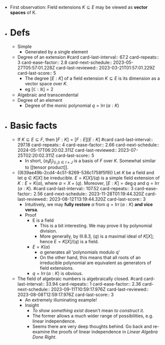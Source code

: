 - First observation: Field extensions $K \subseteq E$ may be viewed as **vector spaces** of K.
- # Defs
	- Simple
		- Generated by a single element
	- Degree of an extension #card
	  card-last-interval:: 67.2
	  card-repeats:: 3
	  card-ease-factor:: 2.8
	  card-next-schedule:: 2023-05-27T05:57:01.228Z
	  card-last-reviewed:: 2023-03-21T01:57:01.229Z
	  card-last-score:: 5
		- The degree $[E: K]$ of a field extension $K \subseteq E$ is its dimension as a vector space over $K$.
		- eg $[\mathbb C : \mathbb R]=2$
	- Algebraic and transcendental
	- Degree of an element
		- Degree of the monic polynomial $q=\operatorname{Irr}(\alpha: K)$
- # Basic facts
	- If $K \subseteq E \subseteq F$, then $[F: K]=[F: E][E: K]$ #card
	  card-last-interval:: 297.18
	  card-repeats:: 4
	  card-ease-factor:: 2.66
	  card-next-schedule:: 2024-05-17T06:20:02.311Z
	  card-last-reviewed:: 2023-07-25T02:20:02.311Z
	  card-last-score:: 5
		- In short, $\left(\alpha_i \beta_j\right)_{(i, j) \in I \times J}$ is a basis of $F$ over $K$. Somewhat similar to [[tensor product]].
	- ((639ae49b-2cd4-4c51-8269-536c1758f5f9)) Let $K$ be a field and let $q \in K[X]$ be irreducible. $E=K[X] /(q)$ is a simple field extension of $K: E=K(\alpha)$, where $\alpha=X+(q)$. Moreover, $[E: K]=\operatorname{deg} q$ and $q=\operatorname{Irr}(\alpha: K)$. #card
	  card-last-interval:: 107.52
	  card-repeats:: 3
	  card-ease-factor:: 2.56
	  card-next-schedule:: 2023-11-28T01:19:44.320Z
	  card-last-reviewed:: 2023-08-12T13:19:44.320Z
	  card-last-score:: 3
		- Intuitively, we may **fully restore** $\alpha$ from $q=\operatorname{Irr}(\alpha: K)$ **and vice versa**.
		- Proof
			- E is a field
				- This is a bit interesting. We may prove it by polynomial division.
				- More generally, by III.8.3, $(q)$ is a maximal ideal of $K[X]$; hence $E=K[X] /(q)$ is a field.
			- $E=K(\alpha)$
				- $\alpha$ generates all 'polynomials modulo q'
				- On the other hand, this means that all roots of an irreducible polynomial are equivalent as generators of field extensions.
			- $q=\operatorname{Irr}(\alpha: K)$ is obvious.
	- The field of algebraic numbers is algebraically closed. #card
	  card-last-interval:: 33.94
	  card-repeats:: 1
	  card-ease-factor:: 2.36
	  card-next-schedule:: 2023-09-11T10:59:17.976Z
	  card-last-reviewed:: 2023-08-08T12:59:17.976Z
	  card-last-score:: 3
		- An extremely illuminating example!
		- Insight
			- *To show something exist* doesn't mean *to construct it*.
			- The former allows a much wider range of possibilities, e.g. linear independence.
			- Seems there are very deep thoughts behind. Go back and re-examine the proofs of linear independence in *Linear Algebra Done Right*.